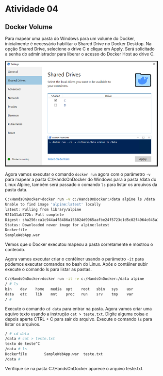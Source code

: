 # Atividade 04

## Docker Volume


Para mapear uma pasta do Windows para um volume do Docker, inicialmente é necessário habilitar o Shared Drive no Docker Desktop.
Na opção Shared Drive, selecione o drive C e clique em Apply. Será solicitado a senha do administrador para liberar o acesso do Docker Host ao drive C.

![Shared Drive](imagens/volumewindows.png)

Agora vamos executar o comando `docker run` agora com o parâmetro `-v` para mapear a pasta C:\HandsOnDocker do Windows para a pasta /data do Linux Alpine, também será passado o comando `ls` para listar os arquivos da pasta data.

```bash
C:\HandsOnDocker>docker run -v c:/HandsOnDocker:/data alpine ls /data
Unable to find image 'alpine:latest' locally
latest: Pulling from library/alpine
921b31ab772b: Pull complete
Digest: sha256:ca1c944a4f8486a153024d9965aafbe24f5723c1d5c02f4964c045a16d19dc54
Status: Downloaded newer image for alpine:latest
Dockerfile
SampleWebApp.war
```
Vemos que o Docker executou mapeou a pasta corretamente e mostrou o conteúdo.

Agora vamos executar criar o contêiner usando o parâmetro `-it` para podemos executar comandos no bash do Linux. Após o contêiner subir execute o comando ls para listar as pastas.

```bash
C:\HandsOnDocker>docker run -it -v c:/HandsOnDocker:/data alpine
/ # ls
bin    dev    home   media  opt    root   sbin   sys    usr
data   etc    lib    mnt    proc   run    srv    tmp    var
/ #
```

Execute o comando `cd data` para entrar na pasta. Agora vamos criar uma aquivo texto usando a instrução `cat > teste.txt`. Digite alguma coisa e depois aperte CTRL + C para sair do arquivo. Execute o comando `ls` para listar os arquivos.

```bash
/ # cd data
/data # cat > teste.txt
texto de teste^C
/data # ls
Dockerfile        SampleWebApp.war  teste.txt
/data #
```

Verifique se na pasta C:\HandsOnDocker aparece o arquivo teste.txt.



